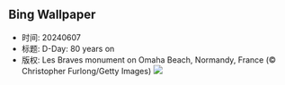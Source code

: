 ## Bing Wallpaper
- 时间: 20240607
- 标题: D-Day: 80 years on
- 版权: Les Braves monument on Omaha Beach, Normandy, France (© Christopher Furlong/Getty Images)
![](https://cn.bing.com/th?id=OHR.LesBravesNormandy_EN-US6707866678_UHD.jpg&rf=LaDigue_UHD.jpg&pid=hp&w=3840&h=2160&rs=1&c=4)
